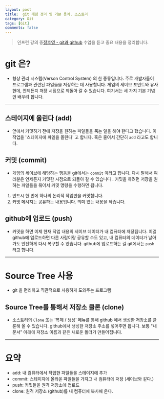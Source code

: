 ```yaml
---
layout: post
title:  git 개념 정리 및 기본 용어, 소스트리
category: Git
tags: [Git]
comments: false
---
```

> 인프런 강의 중[정호영 - git과 github](https://www.inflearn.com/course/git-and-github) 수업을 듣고 중요 내용을 정리합니다.  


# git 은?  

- 형상 관리 시스템(Verson Control System) 의 한 종류입니다. 주로 개발자들이 프로그램과 관련된 파일들을 저장하는 데 사용합니다. 게임의 세이브 포인트와 유사한데, 언제든지 저장 시점으로 되돌아 갈 수 있습니다. 여기서는 세 가지 기본 기념만 배우려 합니다.

---

## 스테이지에 올린다 (add)

- 앞에서 커밋하기 전에 저장을 원하는 파일들을 묶는 일을 해야 한다고 했습니다. 이 작업을 '스테이지에 파일을 올린다' 고 합니다. 혹은 줄여서 간단히 `add` 라고도 합니다.


## 커밋 (commit)

- 게임의 세이브에 해당하는 행동을 git에서는 `commit` 이라고 합니다. 다시 말해서 여러분은 언제든지 커밋한 시점으로 되돌아 갈 수 있습니다 . 커밋을 하려면 저장을 원하는 파일들을 묶어서 커밋 명령을 수행하면 됩니다.

1. 반드시 한 번에 하나의 논리적 작업만을 커밋합니다.
1. 커밋 메시지는 공유하는 내용입니다. 의미 있는 내용을 적습니다.

## github에 업로드 (push)

- 커밋을 하면 이제 현재 작업 내용의 세이브 데이터가 내 컴퓨터에 저장됩니다. 이걸 github에 업로드하면 다른 사람이랑 공유할 수도 있고, 내 컴퓨터의 데이터가 날아가도 안전하게 다시 복구할 수 있습니다. github에 업로드하는 걸 git에서는 `push` 라고 합니다.

---

# Source Tree 사용

-  git 을 편리하고 직관적으로 사용하게 도와주는 프로그램


## Source Tree를 통해서 저장소 클론 (clone)

- 소스트리의 `Clone` 또는 '복제 / 생성' 메뉴를 통해 github 에서 생성한 저장소를 클론해 올 수 있습니다. github에서 생성한 저장소 주소를 넣어주면 됩니다. 보통 "내문서" 아래에 저장소 이름과 같은 새로운 폴더가 만들어집니다.

---

# 요약 

- add: 내 컴퓨터에서 작업한 파일들을 스테이지에 추가
- commit: 스테이지에 올라온 파일들을 가지고 내 컴퓨터에 저장 (세이브와 같다.)
- push: 커밋들을 원격 저장소에 업로드
- clone: 원격 저장소 (github)를 내 컴퓨터에 복사해 온다.

